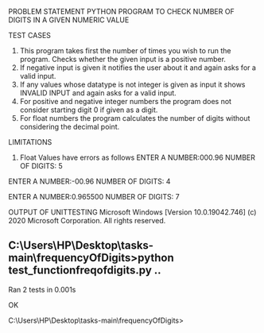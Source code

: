 PROBLEM STATEMENT
PYTHON PROGRAM TO CHECK NUMBER OF DIGITS IN A GIVEN NUMERIC VALUE 

TEST CASES
1. This program takes first the number of times you wish to run the program. Checks whether the given input is a positive number.
2. If negative input is given it notifies the user about it and again asks for a valid input.
3. If any values whose datatype is not integer is given as input it shows INVALID INPUT and again asks for a valid input.
4. For positive and negative integer numbers the program does not consider starting digit 0 if given as a digit.
5. For float numbers the program calculates the number of digits without considering the decimal point.

LIMITATIONS
1. Float Values have errors as follows
ENTER A NUMBER:000.96
NUMBER OF DIGITS: 5

ENTER A NUMBER:-00.96
NUMBER OF DIGITS: 4

ENTER A NUMBER:0.965500
NUMBER OF DIGITS: 7

OUTPUT OF UNITTESTING
Microsoft Windows [Version 10.0.19042.746]
(c) 2020 Microsoft Corporation. All rights reserved.

C:\Users\HP\Desktop\tasks-main\frequencyOfDigits>python test_functionfreqofdigits.py
..
----------------------------------------------------------------------
Ran 2 tests in 0.001s

OK

C:\Users\HP\Desktop\tasks-main\frequencyOfDigits>

